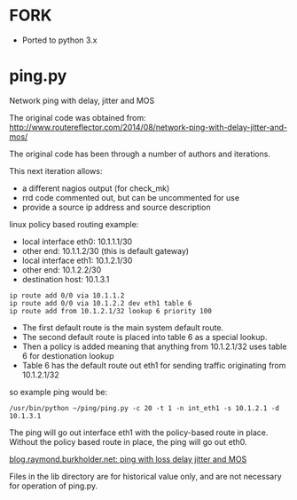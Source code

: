 # FORK
- Ported to python 3.x

# ping.py
Network ping with delay, jitter and MOS

The original code was obtained from:
http://www.routereflector.com/2014/08/network-ping-with-delay-jitter-and-mos/

The original code has been through a number of authors and iterations.

This next iteration allows:
* a different nagios output (for check_mk)
* rrd code commented out, but can be uncommented for use
* provide a source ip address and source description

linux policy based routing example:
* local interface eth0: 10.1.1.1/30
* other end: 10.1.1.2/30 (this is default gateway)
* local interface eth1: 10.1.2.1/30
* other end: 10.1.2.2/30
* destination host: 10.1.3.1

```
ip route add 0/0 via 10.1.1.2
ip route add 0/0 via 10.1.2.2 dev eth1 table 6
ip route add from 10.1.2.1/32 lookup 6 priority 100
```

* The first default route is the main system default route.
* The second default route is placed into table 6 as a special lookup.
* Then a policy is added meaning that anything from 10.1.2.1/32 uses table 6 for destionation lookup
* Table 6 has the default route out eth1 for sending traffic originating from 10.1.2.1/32

so example ping would be:
```
/usr/bin/python ~/ping/ping.py -c 20 -t 1 -n int_eth1 -s 10.1.2.1 -d 10.1.3.1
```

The ping will go out interface eth1 with the policy-based route in place.
Without the policy based route in place, the ping will go out eth0.

[blog.raymond.burkholder.net: ping with loss delay jitter and MOS](http://blog.raymond.burkholder.net/index.php?/archives/680-ping.py-Network-ping-with-delay-jitter-and-MOS.html)

Files in the lib directory are for historical value only, and are not necessary for operation of ping.py.
